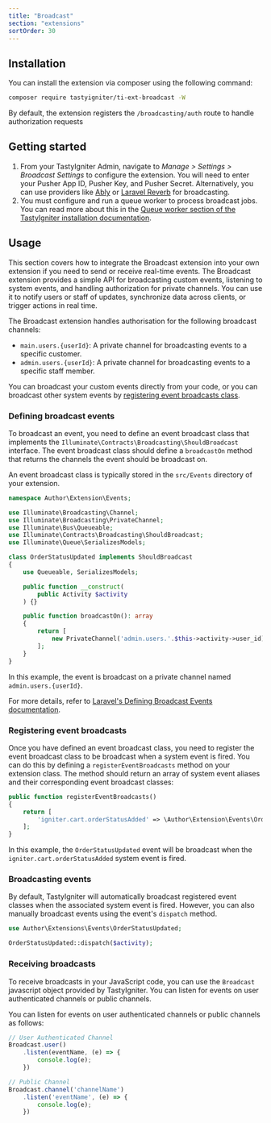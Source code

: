 ```yaml
---
title: "Broadcast"
section: "extensions"
sortOrder: 30
---
```


## Installation

You can install the extension via composer using the following command:

```bash
composer require tastyigniter/ti-ext-broadcast -W
```

By default, the extension registers the `/broadcasting/auth` route to handle authorization requests

## Getting started

1. From your TastyIgniter Admin, navigate to _Manage > Settings > Broadcast Settings_ to configure the extension. You will need to enter your Pusher App ID, Pusher Key, and Pusher Secret. Alternatively, you can use providers like [Ably](https://ably.com/) or [Laravel Reverb](https://laravel.com/docs/reverb) for broadcasting.
2. You must configure and run a queue worker to process broadcast jobs. You can read more about this in the [Queue worker section of the TastyIgniter installation documentation](https://tastyigniter.com/docs/installation#setting-up-the-queue-daemon).

## Usage

This section covers how to integrate the Broadcast extension into your own extension if you need to send or receive real-time events. The Broadcast extension provides a simple API for broadcasting custom events, listening to system events, and handling authorization for private channels. You can use it to notify users or staff of updates, synchronize data across clients, or trigger actions in real time.

The Broadcast extension handles authorisation for the following broadcast channels:

- `main.users.{userId}`: A private channel for broadcasting events to a specific customer.
- `admin.users.{userId}`: A private channel for broadcasting events to a specific staff member.

You can broadcast your custom events directly from your code, or you can broadcast other system events by [registering event broadcasts class](#registering-event-broadcasts).

### Defining broadcast events

To broadcast an event, you need to define an event broadcast class that implements the `Illuminate\Contracts\Broadcasting\ShouldBroadcast` interface. The event broadcast class should define a `broadcastOn` method that returns the channels the event should be broadcast on.

An event broadcast class is typically stored in the `src/Events` directory of your extension.

```php
namespace Author\Extension\Events;

use Illuminate\Broadcasting\Channel;
use Illuminate\Broadcasting\PrivateChannel;
use Illuminate\Bus\Queueable;
use Illuminate\Contracts\Broadcasting\ShouldBroadcast;
use Illuminate\Queue\SerializesModels;

class OrderStatusUpdated implements ShouldBroadcast
{
    use Queueable, SerializesModels;

    public function __construct(
        public Activity $activity
    ) {}

    public function broadcastOn(): array
    {
        return [
            new PrivateChannel('admin.users.'.$this->activity->user_id)
        ];
    }
}
```

In this example, the event is broadcast on a private channel named `admin.users.{userId}`.

For more details, refer to [Laravel's Defining Broadcast Events documentation](https://laravel.com/docs/broadcasting#defining-broadcast-events).

### Registering event broadcasts

Once you have defined an event broadcast class, you need to register the event broadcast class to be broadcast when a system event is fired. You can do this by defining a `registerEventBroadcasts` method on your extension class. The method should return an array of system event aliases and their corresponding event broadcast classes:

```php
public function registerEventBroadcasts()
{
    return [
        'igniter.cart.orderStatusAdded' => \Author\Extension\Events\OrderStatusUpdated::class,
    ];
}
```

In this example, the `OrderStatusUpdated` event will be broadcast when the `igniter.cart.orderStatusAdded` system event is fired.

### Broadcasting events

By default, TastyIgniter will automatically broadcast registered event classes when the associated system event is fired. However, you can also manually broadcast events using the event's `dispatch` method.

```php
use Author\Extensions\Events\OrderStatusUpdated;

OrderStatusUpdated::dispatch($activity);
```

### Receiving broadcasts

To receive broadcasts in your JavaScript code, you can use the `Broadcast` javascript object provided by TastyIgniter. You can listen for events on user authenticated channels or public channels.

You can listen for events on user authenticated channels or public channels as follows:

```javascript
// User Authenticated Channel
Broadcast.user()
    .listen(eventName, (e) => {
        console.log(e);
    })

// Public Channel
Broadcast.channel('channelName')
    .listen('eventName', (e) => {
        console.log(e);
    })
```

